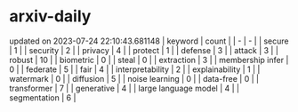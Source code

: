 # arxiv-daily
updated on 2023-07-24 22:10:43.681148
| keyword | count |
| - | - |
| secure | 1 |
| security | 2 |
| privacy | 4 |
| protect | 1 |
| defense | 3 |
| attack | 3 |
| robust | 10 |
| biometric | 0 |
| steal | 0 |
| extraction | 3 |
| membership infer | 0 |
| federate | 5 |
| fair | 4 |
| interpretability | 2 |
| explainability | 1 |
| watermark | 0 |
| diffusion | 5 |
| noise learning | 0 |
| data-free | 0 |
| transformer | 7 |
| generative | 4 |
| large language model | 4 |
| segmentation | 6 |
